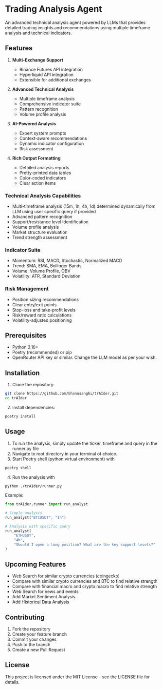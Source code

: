 # Trading Analysis Agent

An advanced technical analysis agent powered by LLMs that provides detailed trading insights and recommendations using multiple timeframe analysis and technical indicators.

## Features

1. **Multi-Exchange Support**
   - Binance Futures API integration
   - Hyperliquid API integration
   - Extensible for additional exchanges

2. **Advanced Technical Analysis**
   - Multiple timeframe analysis
   - Comprehensive indicator suite
   - Pattern recognition
   - Volume profile analysis

3. **AI-Powered Analysis**
   - Expert system prompts
   - Context-aware recommendations
   - Dynamic indicator configuration
   - Risk assessment

4. **Rich Output Formatting**
   - Detailed analysis reports
   - Pretty-printed data tables
   - Color-coded indicators
   - Clear action items

### Technical Analysis Capabilities
- Multi-timeframe analysis (15m, 1h, 4h, 1d) determined dynamically from LLM using user specific query if provided
- Advanced pattern recognition
- Support/resistance level identification
- Volume profile analysis
- Market structure evaluation
- Trend strength assessment

### Indicator Suite
- Momentum: RSI, MACD, Stochastic, Normalized MACD
- Trend: SMA, EMA, Bollinger Bands
- Volume: Volume Profile, OBV
- Volatility: ATR, Standard Deviation

### Risk Management
- Position sizing recommendations
- Clear entry/exit points
- Stop-loss and take-profit levels
- Risk/reward ratio calculations
- Volatility-adjusted positioning

## Prerequisites

- Python 3.10+
- Poetry (recommended) or pip
- OpenRouter API key or similar. Change the LLM model as per your wish.

## Installation

1. Clone the repository:
```bash
git clone https://github.com/bhanusanghi/trAIder.git
cd trAIder
```

2. Install dependencies:
```bash
poetry install
```

## Usage

1. To run the analysis, simply update the ticker, timeframe and query in the runner.py file
2. Navigate to root directory in your terminal of choice.
3. Start Poetry shell (python virtual environment) with
```bash
poetry shell
```
4. Run the analysis with
```bash
python ./trAIder/runner.py 
```

Example: 
```python
from trAIder.runner import run_analyst

# Simple analysis
run_analyst("BTCUSDT", "1h")

# Analysis with specific query
run_analyst(
    "ETHUSDT",
    "4h",
    "Should I open a long position? What are the key support levels?"
)
```

## Upcoming Features
- Web Search for similar crypto currencies (coingecko)
- Compare with similar crypto currencies and BTC to find relative strength
- Compare with financial macro and crypto macro to find relative strength
- Web Search for news and events
- Add Market Sentiment Analysis
- Add Historical Data Analysis

## Contributing

1. Fork the repository
2. Create your feature branch
3. Commit your changes
4. Push to the branch
5. Create a new Pull Request

## License

This project is licensed under the MIT License - see the LICENSE file for details.
